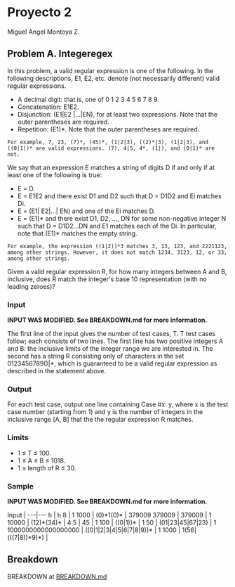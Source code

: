 # Proyecto 2

Miguel Angel Montoya Z.

## Problem A. Integeregex

In this problem, a valid regular expression is one of the following. In the following descriptions, E1, E2, etc. denote (not necessarily different) valid regular expressions.

- A decimal digit: that is, one of 0 1 2 3 4 5 6 7 8 9.
- Concatenation: E1E2.
- Disjunction: (E1|E2 |...|EN), for at least two expressions. Note that the outer parentheses are required.
- Repetition: (E1)*. Note that the outer parentheses are required.

``` text
For example, 7, 23, (7)*, (45)*, (1|2|3), ((2)*|3), (1|2|3), and ((0|1))* are valid expressions. (7), 4|5, 4*, (1|), and (0|1)* are not.
```

We say that an expression E matches a string of digits D if and only if at least one of the following is true:

- E = D.
- E = E1E2 and there exist D1 and D2 such that D = D1D2 and Ei matches Di.
- E = (E1| E2|...| EN) and one of the Ei matches D.
- E = (E1)* and there exist D1, D2, ..., DN for some non-negative integer N such that D = D1D2...DN and E1 matches each of the Di. In particular, note that (E1)* matches the empty string.

``` text
For example, the expression ((1|2))*3 matches 3, 13, 123, and 2221123, among other strings. However, it does not match 1234, 3123, 12, or 33, among other strings.
```

Given a valid regular expression R, for how many integers between A and B, inclusive, does R match the integer's base 10 representation (with no leading zeroes)?

### Input

__INPUT WAS MODIFIED. See BREAKDOWN.md for more information.__

The first line of the input gives the number of test cases, T. T test cases follow; each consists of two lines. The first line has two positive integers A and B: the inclusive limits of the integer range we are interested in. The second has a string R consisting only of characters in the set 0123456789()|*, which is guaranteed to be a valid regular expression as described in the statement above.

### Output

For each test case, output one line containing Case #x: y, where x is the test case number (starting from 1) and y is the number of integers in the inclusive range [A, B] that the the regular expression R matches.

### Limits

- 1 ≤ T ≤ 100.
- 1 ≤ A ≤ B ≤ 1018.
- 1 ≤ length of R ≤ 30.

### Sample

__INPUT WAS MODIFIED. See BREAKDOWN.md for more information.__

Input |
---|---
h | h
8 |
1 1000 |
(0)\*1(0)\* |
379009 379009 |
379009 |
1 10000 |
(12)\*(34)\* |
4 5 |
45 |
1 100 |
((0\|1))* |
1 50 |
(01\|23\|45\|67\|23) |
1 1000000000000000000 |
((0\|1\|2\|3\|4\|5\|6\|7\|8\|9))* |
1 1000 |
1(56\|(((7\|8))\*9)\*) |

## Breakdown

BREAKDOWN at [BREAKDOWN.md](BREAKDOWN.md)